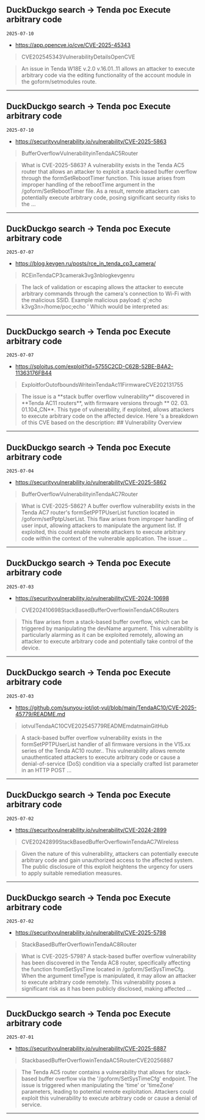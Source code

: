## DuckDuckgo search -> Tenda poc Execute arbitrary code
`2025-07-10`

* https://app.opencve.io/cve/CVE-2025-45343

<blockquote>
 CVE202545343VulnerabilityDetailsOpenCVE
</blockquote>
<blockquote>
An issue in Tenda W18E v.2.0 v.16.01..11 allows an attacker to execute arbitrary code via the editing functionality of the account module in the goform/setmodules route.
</blockquote>

---

## DuckDuckgo search -> Tenda poc Execute arbitrary code
`2025-07-10`

* https://securityvulnerability.io/vulnerability/CVE-2025-5863

<blockquote>
 BufferOverflowVulnerabilityinTendaAC5Router
</blockquote>
<blockquote>
What is CVE-2025-5863? A vulnerability exists in the Tenda AC5 router that allows an attacker to exploit a stack-based buffer overflow through the formSetRebootTimer function. This issue arises from improper handling of the rebootTime argument in the /goform/SetRebootTimer file. As a result, remote attackers can potentially execute arbitrary code, posing significant security risks to the ...
</blockquote>

---

## DuckDuckgo search -> Tenda poc Execute arbitrary code
`2025-07-07`

* https://blog.kevgen.ru/posts/rce_in_tenda_cp3_camera/

<blockquote>
 RCEinTendaCP3camerak3vg3nblogkevgenru
</blockquote>
<blockquote>
The lack of validation or escaping allows the attacker to execute arbitrary commands through the camera's connection to Wi-Fi with the malicious SSID. Example malicious payload: q';echo k3vg3n&gt;/home/poc;echo ' Which would be interpreted as:
</blockquote>

---

## DuckDuckgo search -> Tenda poc Execute arbitrary code
`2025-07-07`

* https://sploitus.com/exploit?id=5755C2CD-C62B-52BE-B4A2-11363176FB44

<blockquote>
 ExploitforOutofboundsWriteinTendaAc11FirmwareCVE202131755
</blockquote>
<blockquote>
The issue is a **stack buffer overflow vulnerability** discovered in **Tenda AC11 routers**, with firmware versions through ** 02. 03. 01.104_CN**. This type of vulnerability, if exploited, allows attackers to execute arbitrary code on the affected device. Here 's a breakdown of this CVE based on the description: &#35;&#35; Vulnerability Overview
</blockquote>

---

## DuckDuckgo search -> Tenda poc Execute arbitrary code
`2025-07-04`

* https://securityvulnerability.io/vulnerability/CVE-2025-5862

<blockquote>
 BufferOverflowVulnerabilityinTendaAC7Router
</blockquote>
<blockquote>
What is CVE-2025-5862? A buffer overflow vulnerability exists in the Tenda AC7 router's formSetPPTPUserList function located in /goform/setPptpUserList. This flaw arises from improper handling of user input, allowing attackers to manipulate the argument list. If exploited, this could enable remote attackers to execute arbitrary code within the context of the vulnerable application. The issue ...
</blockquote>

---

## DuckDuckgo search -> Tenda poc Execute arbitrary code
`2025-07-03`

* https://securityvulnerability.io/vulnerability/CVE-2024-10698

<blockquote>
 CVE202410698StackBasedBufferOverflowinTendaAC6Routers
</blockquote>
<blockquote>
This flaw arises from a stack-based buffer overflow, which can be triggered by manipulating the devName argument. This vulnerability is particularly alarming as it can be exploited remotely, allowing an attacker to execute arbitrary code and potentially take control of the device.
</blockquote>

---

## DuckDuckgo search -> Tenda poc Execute arbitrary code
`2025-07-03`

* https://github.com/sunyou-iot/iot-vul/blob/main/TendaAC10/CVE-2025-45779/README.md

<blockquote>
 iotvulTendaAC10CVE202545779READMEmdatmainGitHub
</blockquote>
<blockquote>
A stack-based buffer overflow vulnerability exists in the formSetPPTPUserList handler of all firmware versions in the V15.xx series of the Tenda AC10 router.. This vulnerability allows remote unauthenticated attackers to execute arbitrary code or cause a denial-of-service (DoS) condition via a specially crafted list parameter in an HTTP POST ...
</blockquote>

---

## DuckDuckgo search -> Tenda poc Execute arbitrary code
`2025-07-02`

* https://securityvulnerability.io/vulnerability/CVE-2024-2899

<blockquote>
 CVE20242899StackBasedBufferOverflowinTendaAC7Wireless
</blockquote>
<blockquote>
Given the nature of this vulnerability, attackers can potentially execute arbitrary code and gain unauthorized access to the affected system. The public disclosure of this exploit heightens the urgency for users to apply suitable remediation measures.
</blockquote>

---

## DuckDuckgo search -> Tenda poc Execute arbitrary code
`2025-07-02`

* https://securityvulnerability.io/vulnerability/CVE-2025-5798

<blockquote>
 StackBasedBufferOverflowinTendaAC8Router
</blockquote>
<blockquote>
What is CVE-2025-5798? A stack-based buffer overflow vulnerability has been discovered in the Tenda AC8 router, specifically affecting the function fromSetSysTime located in /goform/SetSysTimeCfg. When the argument timeType is manipulated, it may allow an attacker to execute arbitrary code remotely. This vulnerability poses a significant risk as it has been publicly disclosed, making affected ...
</blockquote>

---

## DuckDuckgo search -> Tenda poc Execute arbitrary code
`2025-07-01`

* https://securityvulnerability.io/vulnerability/CVE-2025-6887

<blockquote>
 StackbasedBufferOverflowinTendaAC5RouterCVE20256887
</blockquote>
<blockquote>
The Tenda AC5 router contains a vulnerability that allows for stack-based buffer overflow via the '/goform/SetSysTimeCfg' endpoint. The issue is triggered when manipulating the 'time' or 'timeZone' parameters, leading to potential remote exploitation. Attackers could exploit this vulnerability to execute arbitrary code or cause a denial of service.
</blockquote>

---

